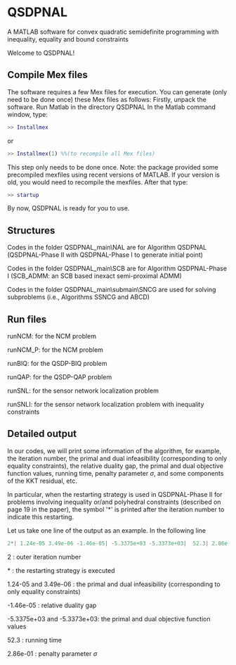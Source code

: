 # QSDPNAL
A MATLAB software for convex quadratic semidefinite programming  with inequality, equality and bound constraints

Welcome to QSDPNAL! 

## Compile Mex files
The software requires a few Mex files for execution. 
You can generate (only need to be done once) these Mex files as follows:
Firstly, unpack the software.
Run Matlab in the directory QSDPNAL
In the Matlab command window, type: 
```Matlab
>> Installmex
```
or
```Matlab
>> Installmex(1) %%(to recompile all Mex files) 
```
This step only needs to be done once.
Note: the package provided some
precompiled mexfiles using recent versions of MATLAB.
If your version is old, you would need to recompile the 
mexfiles.
After that type: 
```Matlab
>> startup 
```
By now, QSDPNAL is ready for you to use.

## Structures

Codes in the folder QSDPNAL_main\NAL are for Algorithm QSDPNAL (QSDPNAL-Phase II with QSDPNAL-Phase I to generate initial point)

Codes in the folder QSDPNAL_main\SCB are for Algorithm QSDPNAL-Phase I (SCB_ADMM: an SCB based inexact semi-proximal ADMM)

Codes in the folder QSDPNAL_main\submain\SNCG are used for solving subproblems (i.e., Algorithms SSNCG and ABCD)

## Run files

runNCM: for the NCM problem 

runNCM_P: for the NCM problem

runBIQ: for the QSDP-BIQ problem 

runQAP: for the QSDP-QAP problem 

runSNL: for the sensor network localization problem 

runSNLI: for the sensor network localization problem with inequality constraints 

## Detailed output

In our codes, we will print some information of the algorithm, for example, the iteration number, 
the primal and dual infeasibility (corresponding to only equality constraints), the relative duality gap,
the primal and dual objective function values, running time, penalty parameter $\sigma$, and some components of the KKT residual, etc.

In particular, when the restarting strategy is used in QSDPNAL-Phase II for problems involving inequality or/and polyhedral constraints 
(described on page 19 in the paper), the symbol '*' is printed after the iteration number to indicate this restarting.

Let us take one line of the output as an example. In the following line

```Matlab
2*| 1.24e-05 3.49e-06 -1.46e-05| -5.3375e+03 -5.3373e+03|  52.3| 2.86e-01|,
```
2 : outer iteration number

\* : the restarting strategy is executed

1.24-05 and 3.49e-06 : the primal and dual infeasibility (corresponding to only equality constraints)

-1.46e-05 : relative duality gap

-5.3375e+03 and -5.3373e+03: the primal and dual objective function values

52.3 : running time

2.86e-01 : penalty parameter $\sigma$
